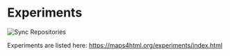 # Experiments

![Sync Repositories](https://github.com/Maps4HTML/Web-Map-Custom-Element/workflows/Sync%20Repositories/badge.svg)

Experiments are listed here: https://maps4html.org/experiments/index.html
